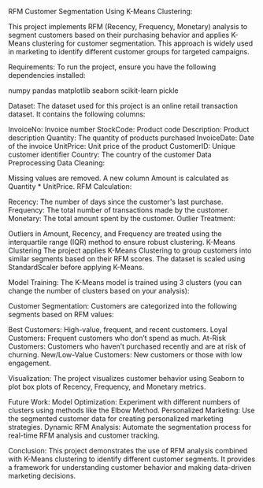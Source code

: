 RFM Customer Segmentation Using K-Means Clustering:

This project implements RFM (Recency, Frequency, Monetary) analysis to segment customers based on their purchasing behavior and applies K-Means clustering for customer segmentation. This approach is widely used in marketing to identify different customer groups for targeted campaigns.


Requirements: 
To run the project, ensure you have the following dependencies installed:

numpy
pandas
matplotlib
seaborn
scikit-learn
pickle


Dataset: 
The dataset used for this project is an online retail transaction dataset. It contains the following columns:

InvoiceNo: Invoice number
StockCode: Product code
Description: Product description
Quantity: The quantity of products purchased
InvoiceDate: Date of the invoice
UnitPrice: Unit price of the product
CustomerID: Unique customer identifier
Country: The country of the customer
Data Preprocessing
Data Cleaning:

Missing values are removed.
A new column Amount is calculated as Quantity * UnitPrice.
RFM Calculation:

Recency: The number of days since the customer's last purchase.
Frequency: The total number of transactions made by the customer.
Monetary: The total amount spent by the customer.
Outlier Treatment:

Outliers in Amount, Recency, and Frequency are treated using the interquartile range (IQR) method to ensure robust clustering.
K-Means Clustering
The project applies K-Means Clustering to group customers into similar segments based on their RFM scores. The dataset is scaled using StandardScaler before applying K-Means.

Model Training: 
The K-Means model is trained using 3 clusters (you can change the number of clusters based on your analysis):



Customer Segmentation: 
Customers are categorized into the following segments based on RFM values:

Best Customers: High-value, frequent, and recent customers.
Loyal Customers: Frequent customers who don’t spend as much.
At-Risk Customers: Customers who haven’t purchased recently and are at risk of churning.
New/Low-Value Customers: New customers or those with low engagement.



Visualization: 
The project visualizes customer behavior using Seaborn to plot box plots of Recency, Frequency, and Monetary metrics.



Future Work: 
Model Optimization: Experiment with different numbers of clusters using methods like the Elbow Method.
Personalized Marketing: Use the segmented customer data for creating personalized marketing strategies.
Dynamic RFM Analysis: Automate the segmentation process for real-time RFM analysis and customer tracking.


Conclusion: 
This project demonstrates the use of RFM analysis combined with K-Means clustering to identify different customer segments. It provides a framework for understanding customer behavior and making data-driven marketing decisions.
